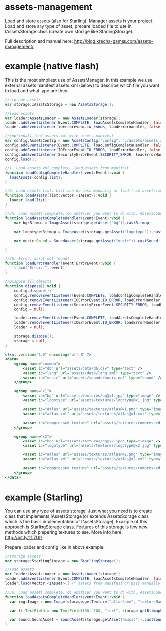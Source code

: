 assets-management
=================
Load and store assets (also for Starling). Manager assets in your project. Load and store any type of asset, prepare loaded file to use in IAssetsStorage class (create own storage like StarlingStorage).

Full description and manual here:
http://blog.krecha-games.com/assets-management/

example (native flash)
======================
This is the most simpliest use of AssetsManager. In this example we use external assets manifest assets.xml (below) to describe which file you want to load and what type are they.

```actionscript
//storage assets
var storage:IAssetsStorage = new AssetsStorage();

//load assets
var loader:AssetsLoader = new AssetsLoader(storage);
loader.addEventListener(Event.COMPLETE, loadAssetsCompleteHandler, false, 0, true);
loader.addEventListener(IOErrorEvent.IO_ERROR, loadErrorHandler, false, 0, true);

//(optional) load assets.xml with assets manifest
var config:AssetsConfig = new AssetsConfig("config", "./assets/assets.xml", null);
config.addEventListener(Event.COMPLETE, loadConfigCompleteHandler, false, 0, true);
config.addEventListener(IOErrorEvent.IO_ERROR, loadErrorHandler, false, 0, true);
config.addEventListener(SecurityErrorEvent.SECURITY_ERROR, loadErrorHandler, false, 0, true);
config.load();

//1. Load assets.xml complete, load assets from manifest
function loadConfigCompleteHandler(event:Event):void {
  loadAssets(config.list);
}

//2. Load assets list. List can be pass manually or load from assets.xml
function loadAssets(list:Vector.<IAsset>):void {
  loader.load(list);
}

//3a. Load assets complete, do whatever you want to do with. AssetsLoader's job is done!
function loadAssetsCompleteHandler(event:Event):void {
	var bg:Bitmap = ImageAsset(storage.getAsset("bg")).castBitmap;

	var logotype:Bitmap = ImageAsset(storage.getAsset("logotype")).castBitmap;

	var music:Sound = SoundAsset(storage.getAsset("music")).castSound;

}

//3b. Error, asset not found!
function loadErrorHandler(event:ErrorEvent):void {
	trace("Error: ", event);
}

//Dispose all objects
function dispose():void {
	config.dispose();
	config.removeEventListener(Event.COMPLETE, loadConfigCompleteHandler);
	config.removeEventListener(IOErrorEvent.IO_ERROR, loadErrorHandler);
	config.removeEventListener(SecurityErrorEvent.SECURITY_ERROR, loadErrorHandler);
	config = null;

	loader.removeEventListener(Event.COMPLETE, loadAssetsCompleteHandler);
	loader.removeEventListener(IOErrorEvent.IO_ERROR, loadErrorHandler);
	loader = null;

	storage.dispose();
	storage = null;
}
```
```xml
<?xml version="1.0" encoding="utf-8" ?>
<data>
    <group name="common">
        <asset id="db" url="assets/data/db.csv" type="text" />
        <asset id="lang" url="assets/data/lang.xml" type="text" />
        <asset id="music" url="assets/sounds/music.mp3" type="sound" />
    </group>

    <group name="x1">
        <asset id="bg" url="assets/textures/bg@x1.jpg" type="image" />
        <asset id="logotype" url="assets/textures/logotype@x1.jpg" type="image" />

        <asset id="atlas" url="assets/textures/atlas@x1.png" type="image" />
        <asset id="atlas_xml" url="assets/textures/atlas@x1.xml" type="text" />

        <asset id="compressed_texture" url="assets/textures/compressed_texture@x1.atf" type="raw" />
    </group>

    <group name="x2">
        <asset id="bg" url="assets/textures/bg@x2.jpg" type="image" />
        <asset id="logotype" url="assets/textures/logotype@x2.jpg" type="image" />

        <asset id="atlas" url="assets/textures/atlas@x2.png" type="image" />
        <asset id="atlas_xml" url="assets/textures/atlas@x2.xml" type="text" />

        <asset id="compressed_texture" url="assets/textures/compressed_texture@x2.atf" type="raw" />
    </group>
</data>
```

example (Starling)
==================
You can use any type of assets storage! Just what you need is to create class that implements IAssetsStorage (or extends AssetsStorage class which is the basic implementation of IAssetsStorage). Example of this approach is StarlingStorage class. Features of this storage is few new methods which prepering textures to use. More info here: http://bit.ly/11l7Ul2

Prepare loader and config like in above example:
```actionscript
//storage assets
var storage:StarlingStorage = new StarlingStorage();

//load assets
var loader:AssetsLoader = new AssetsLoader(storage);
loader.addEventListener(Event.COMPLETE, loadAssetsCompleteHandler, false, 0, true);
loader.load(Vector.<IAsset>([ /* assets from manifest or pass manually */  ]));

//3a. Load assets complete, do whatever you want to do with. AssetsLoader's job is done!
function loadAssetsCompleteHandler(event:Event):void {
  var img:Image = new Image(storage.getTexture("atlasName", "textureName"));

  var tf:TextField = new TextField(100, 100, "text", storage.getBitmapFont("fontName"));

  var sound:SoundAsset = SoundAsset(storage.getAsset("music")).castSound;
}
```
